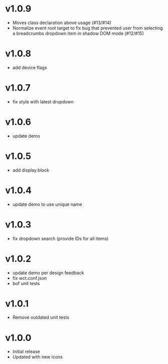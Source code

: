 v1.0.9
==================
* Moves class declaration above usage (#13/#14)
* Normalize event root target to fix bug that prevented user from selecting
a breadcrumbs dropdown item in shadow DOM mode (#12/#15)

v1.0.8
==================
* add device flags

v1.0.7
==================
* fix style with latest dropdown

v1.0.6
==================
* update demo

v1.0.5
==================
* add display:block

v1.0.4
==================
* update demo to use unique name

v1.0.3
==================
* fix dropdown search (provide IDs for all items)

v1.0.2
==================
* update demo per design feedback
* fix wct.conf.json
* bof unit tests

v1.0.1
==================
* Remove outdated unit tests

v1.0.0
==================
* Initial release
* Updated with new icons
